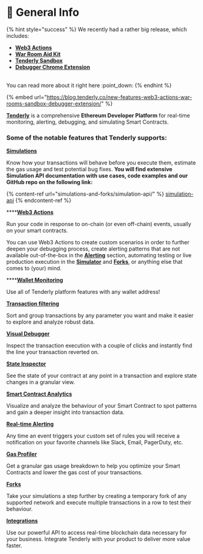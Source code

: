 # 📣 General Info

{% hint style="success" %}
We recently had a rather big release, which includes:

* ****[**Web3 Actions**](web3-actions/intro-to-web3-actions/)****
* ****[**War Room Aid Kit**](debugger/war-room-aid-kit.md)****
* ****[**Tenderly Sandbox**](tenderly-sandbox.md)****
* ****[**Debugger Chrome Extension**](debugger/tenderly-debugger-extension.md)****

\
You can read more about it right here :point\_down:
{% endhint %}

{% embed url="https://blog.tenderly.co/new-features-web3-actions-war-rooms-sandbox-debugger-extension/" %}

[**Tenderly**](https://tenderly.co/) is a comprehensive **Ethereum Developer Platform** for real-time monitoring, alerting, debugging, and simulating Smart Contracts.

### **Some of the notable features that Tenderly supports:**

****[**Simulations**](simulations-and-forks/how-to-simulate-a-transaction/)****

Know how your transactions will behave before you execute them, estimate the gas usage and test potential bug fixes. **You will find extensive Simulation API documentation with use cases, code examples and our GitHub repo on the following link:**

{% content-ref url="simulations-and-forks/simulation-api/" %}
[simulation-api](simulations-and-forks/simulation-api/)
{% endcontent-ref %}

****[**Web3 Actions**](web3-actions/intro-to-web3-actions/)&#x20;

Run your code in response to on-chain (or even off-chain) events, usually on your smart contracts.&#x20;

You can use Web3 Actions to create custom scenarios in order to further deepen your debugging process, create alerting patterns that are not available out-of-the-box in the [**Alerting**](alerts/creating-an-alert/) section, automating testing or live production execution in the [**Simulator**](simulations-and-forks/how-to-simulate-a-transaction/) and [**Forks**](simulations-and-forks/how-to-create-a-fork/), or anything else that comes to (your) mind.

****[**Wallet Monitoring**](monitoring/wallets/)

Use all of Tenderly platform features with any wallet address!

****[**Transaction filtering**](debugger/how-to-use-tenderly-debugger/transaction-overview.md)****

Sort and group transactions by any parameter you want and make it easier to explore and analyze robust data.

****[**Visual Debugger**](debugger/how-to-use-tenderly-debugger/)****

Inspect the transaction execution with a couple of clicks and instantly find the line your transaction reverted on.

****[**State Inspector**](debugger/how-to-use-tenderly-debugger/)****

See the state of your contract at any point in a transaction and explore state changes in a granular view.

****[**Smart Contract Analytics**](analytics/general-analytics.md)****

Visualize and analyze the behaviour of your Smart Contract to spot patterns and gain a deeper insight into transaction data.

****[**Real-time Alerting**](broken-reference)****

Any time an event triggers your custom set of rules you will receive a notification on your favorite channels like Slack, Email, PagerDuty, etc.

****[**Gas Profiler**](debugger/how-to-use-tenderly-debugger/)****

Get a granular gas usage breakdown to help you optimize your Smart Contracts and lower the gas cost of your transactions.

****[**Forks**](simulations-and-forks/how-to-create-a-fork/)****

Take your simulations a step further by creating a temporary fork of any supported network and execute multiple transactions in a row to test their behaviour.

****[**Integrations**](monitoring/integrations.md)****

Use our powerful API to access real-time blockchain data necessary for your business. Integrate Tenderly with your product to deliver more value faster.
